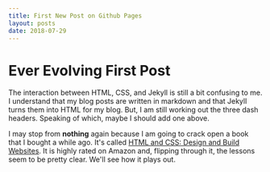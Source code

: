 ```yaml
---
title: First New Post on Github Pages
layout: posts
date: 2018-07-29
---
```

# Ever Evolving First Post

The interaction between HTML, CSS, and Jekyll is still a bit confusing to me. I understand that my blog posts are written in markdown and that Jekyll turns them into HTML for my blog. But, I am still working out the three dash headers. Speaking of which, maybe I should add one above.

I may stop from **nothing** again because I am going to crack open a book that I bought a while ago. It's called [HTML and CSS: Design and Build Websites](ttp://a.co/5nOoPlq). It is highly rated on Amazon and, flipping through it, the lessons seem to be pretty clear. We'll see how it plays out.

